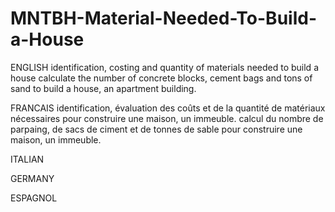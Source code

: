 # MNTBH-Material-Needed-To-Build-a-House

ENGLISH
identification, costing and quantity of materials needed to build a house
calculate the number of concrete blocks, cement bags and tons of sand to build a house, an apartment building.

FRANCAIS
identification, évaluation des coûts et de la quantité de matériaux nécessaires pour construire une maison, un immeuble.
calcul du nombre de parpaing, de sacs de ciment et de tonnes de sable pour construire une maison, un immeuble.

ITALIAN

GERMANY

ESPAGNOL


